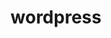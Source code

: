 ---
layout: "category-page"
title: "wordpress"
description: "Tải Graphic Elements: icon, pattern, UI assets."
permalink: "/category/wordpress/"
image: "/assets/images/affiliates.jpg"
color: "#121826"
---